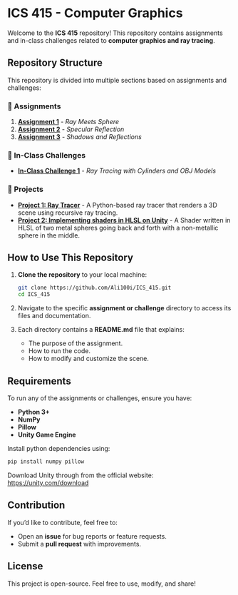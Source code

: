 # ICS 415 - Computer Graphics

Welcome to the **ICS 415** repository! This repository contains assignments and in-class challenges related to **computer graphics and ray tracing**.

## Repository Structure

This repository is divided into multiple sections based on assignments and challenges:

### 📂 Assignments
1. **[Assignment 1](Assignment_1/)** - *Ray Meets Sphere*
2. **[Assignment 2](Assignment_2/)** - *Specular Reflection*
3. **[Assignment 3](Assignment_3/)** - *Shadows and Reflections*

### 📂 In-Class Challenges
- **[In-Class Challenge 1](InClass_challenge_1/)** - *Ray Tracing with Cylinders and OBJ Models*

### 📂 Projects
- **[Project 1: Ray Tracer](Project_1/)** - A Python-based ray tracer that renders a 3D scene using recursive ray tracing.
- **[Project 2: Implementing shaders in HLSL on Unity](Project_2/)** - A Shader written in HLSL of two metal spheres going back and forth with a non-metallic sphere in the middle.

## How to Use This Repository

1. **Clone the repository** to your local machine:
   ```bash
   git clone https://github.com/Ali100i/ICS_415.git
   cd ICS_415
   ```

2. Navigate to the specific **assignment or challenge** directory to access its files and documentation.

3. Each directory contains a **README.md** file that explains:
   - The purpose of the assignment.
   - How to run the code.
   - How to modify and customize the scene.

## Requirements

To run any of the assignments or challenges, ensure you have:
- **Python 3+**
- **NumPy**
- **Pillow**
- **Unity Game Engine**

Install python dependencies using:
```bash
pip install numpy pillow
```
Download Unity through from the official website:
https://unity.com/download


## Contribution

If you’d like to contribute, feel free to:
- Open an **issue** for bug reports or feature requests.
- Submit a **pull request** with improvements.

## License

This project is open-source. Feel free to use, modify, and share!
